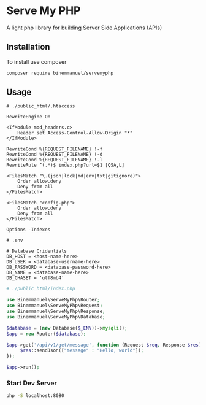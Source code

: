 # Serve My PHP

A light php library for building Server Side Applications (APIs)

## Installation

To install use composer

```bash
composer require binemmanuel/servemyphp
```

## Usage

```.htaccess
# ./public_html/.htaccess

RewriteEngine On

<IfModule mod_headers.c>
    Header set Access-Control-Allow-Origin "*"
</IfModule>

RewriteCond %{REQUEST_FILENAME} !-f
RewriteCond %{REQUEST_FILENAME} !-d
RewriteCond %{REQUEST_FILENAME} !-l
RewriteRule ^(.*)$ index.php?url=$1 [QSA,L]

<FilesMatch "\.(json|lock|md|env|txt|gitignore)">
    Order allow,deny
    Deny from all
</FilesMatch>

<FilesMatch "config.php">
    Order allow,deny
    Deny from all
</FilesMatch>

Options -Indexes
```

```env
# .env

# Database Cridentials
DB_HOST = <host-name-here>
DB_USER = <database-username-here>
DB_PASSWORD = <database-password-here>
DB_NAME = <database-name-here>
DB_CHASET = 'utf8mb4'
```

```php
# ./public_html/index.php

use Binemmanuel\ServeMyPhp\Router;
use Binemmanuel\ServeMyPhp\Request;
use Binemmanuel\ServeMyPhp\Response;
use Binemmanuel\ServeMyPhp\Database;

$database = (new Database($_ENV))->mysqli();
$app = new Router($database);

$app->get('/api/v1/get/message', function (Request $req, Response $res) use ($database) {
     $res::sendJson(["message" : "Hello, world"]);
});

$app->run();
```


### Start Dev Server
```bash
php -S localhost:8080
```